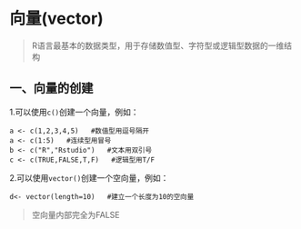 # 向量(vector)
> R语言最基本的数据类型，用于存储数值型、字符型或逻辑型数据的一维结构

## 一、向量的创建
1.可以使用`c()`创建一个向量，例如：
```
a <- c(1,2,3,4,5)   #数值型用逗号隔开
a <- c(1:5)   #连续型用冒号
b <- c("R","Rstudio")   #文本用双引号
c <- c(TRUE,FALSE,T,F)   #逻辑型用T/F
```
2.可以使用`vector()`创建一个空向量，例如：
```
d<- vector(length=10)   #建立一个长度为10的空向量
```
> 空向量内部完全为FALSE